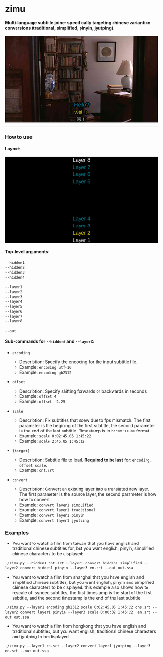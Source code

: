 # zimu

#### Multi-language subtitle joiner specifically targeting chinese variantion conversions (traditional, simplified, pinyin, jyutping).

<img src=example.jpg style="display: table; margin: 0 auto;" />

---

### How to use:

#### Layout:

<img src=layout.jpg style="display: table; margin: 0 auto;" />

#### Top-level arguments:

```
--hidden1
--hidden2
--hidden3
--hidden4

--layer1
--layer2
--layer3
--layer4
--layer5
--layer6
--layer7
--layer8

--out
```

#### Sub-commands for `--hiddenX` and `--layerX`:


- `encoding`
  - Description: Specify the encoding for the input subtitle file.
  - Example: `encoding utf-16`
  - Example: `encoding gb2312`


- `offset`
  - Description: Specify shifting forwards or backwards in seconds.
  - Example: `offset 4`
  - Example: `offset -2.25`


- `scale`
  - Description: Fix subtitles that scew due to fps mismatch. The first parameter is the begining of the first subtitle, the second parameter is the end of the last subtitle. Timestamp is in `hh:mm:ss.ms` format.
  - Example: `scale 0:02:45.05 1:45:22`
  - Example: `scale 2:45.05 1:45:22`


- `{target}`
  - Description: Subtitle file to load. **Required to be last** for: `encoding`, `offset`, `scale`.
  - Example: `cnt.srt`


- `convert`
  - Description: Convert an existing layer into a translated new layer. The first parameter is the source layer, the second parameter is how how to convert.
  - Example: `convert layer1 simplified`
  - Example: `convert layer1 traditional`
  - Example: `convert layer1 pinyin`
  - Example: `convert layer1 jyutping`




### Examples
- You want to watch a film from taiwan that you have english and traditional chinese subtitles for, but you want english, pinyin, simplified chinese characters to be displayed:

```
./zimu.py --hidden1 cnt.srt --layer1 convert hidden1 simplified --layer2 convert hidden1 pinyin --layer3 en.srt --out out.ssa

```

- You want to watch a film from shanghai that you have english and simplified chinese subtitles, but you want english, pinyin and simplified chinese characters to be displayed. this example also shows how to rescale off synced subtitles, the first timestamp is the start of the first subtitle, and the second timestamp is the end of the last subtitle

```
./zimu.py --layer1 encoding gb2312 scale 0:02:45.05 1:45:22 chs.srt --layer2 convert layer1 pinyin --layer3 scale 0:00:32 1:45:22  en.srt --out out.ssa
```

- You want to watch a film from hongkong that you have english and traditional subtitles, but you want english, traditional chinese characters and jyutping to be displayed

```
./zimu.py --layer1 cn.srt --layer2 convert layer1 jyutping --layer3 en.srt --out out.ssa
```
